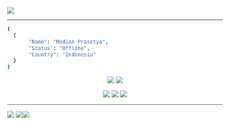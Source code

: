 ![](https://komarev.com/ghpvc/?username=mpdev-id&style=for-the-badge)

---

```bash
(
  {
       "Name": "Median Prasetya",
       "Status": "Offline",
       "Country": "Indonesia"
  }
)
```

<p align="center">
    <img src="https://img.shields.io/badge/Python-v3.7-blue" />
    <img src="https://img.shields.io/badge/PHP-7.3%20--%208.1-blue" />
</p>
<p align="center">
    <img src="https://img.shields.io/badge/OS-Linux%20%7C%20Windows-blue" />
    <img src="https://img.shields.io/badge/Text%20Editor-Visual%20Studio%20Code-blue?&logo=visual%20studio%20code&logoColor=blue" />
    <img src="![Profile views](https://gpvc.arturio.dev/[mpdev-id]" />
</p>

---
<sosmed>
    
[![](https://img.shields.io/badge/Github-black?logo=Github&logoColor=black&labelColor=white)](https://github.com/medianprasetya) [![](https://img.shields.io/badge/Twitter-yellow?logo=Twitter&logoColor=White&labelColor=white)](https://mobile.twitter.com/mnprasetya)[![](https://img.shields.io/badge/Instagram-red?logo=Instagram&logoColor=red&labelColor=white)](https://www.instagram.com/medianprasetya)

</sosmed>
